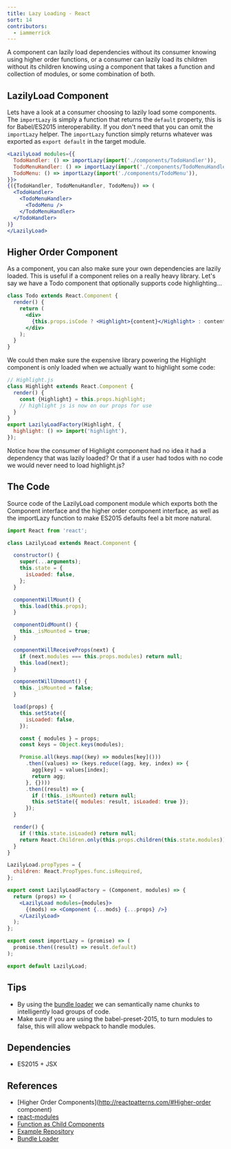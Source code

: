 ```yaml
---
title: Lazy Loading - React
sort: 14
contributors:
  - iammerrick
---
```


A component can lazily load dependencies without its consumer knowing using higher order functions, or a consumer can lazily load its children without its children knowing using a component that takes a function and collection of modules, or some combination of both.

## LazilyLoad Component

Lets have a look at a consumer choosing to lazily load some components. The `importLazy` is simply a function that returns the `default` property, this is for Babel/ES2015 interoperability. If you don't need that you can omit the `importLazy` helper. The `importLazy` function simply returns whatever was exported as `export default` in the target module.

```jsx
<LazilyLoad modules={{
  TodoHandler: () => importLazy(import('./components/TodoHandler')),
  TodoMenuHandler: () => importLazy(import('./components/TodoMenuHandler')),
  TodoMenu: () => importLazy(import('./components/TodoMenu')),
}}>
{({TodoHandler, TodoMenuHandler, TodoMenu}) => (
  <TodoHandler>
    <TodoMenuHandler>
      <TodoMenu />
    </TodoMenuHandler>
  </TodoHandler>
)}
</LazilyLoad>
```

## Higher Order Component

As a component, you can also make sure your own dependencies are lazily loaded. This is useful if a component relies on a really heavy library. Let's say we have a Todo component that optionally supports code highlighting...

```jsx
class Todo extends React.Component {
  render() {
    return (
      <div>
        {this.props.isCode ? <Highlight>{content}</Highlight> : content}
      </div>
    );
  }
}
```

We could then make sure the expensive library powering the Highlight component is only loaded when we actually want to highlight some code:

```jsx
// Highlight.js
class Highlight extends React.Component {
  render() {
    const {Highlight} = this.props.highlight;
    // highlight js is now on our props for use
  }
}
export LazilyLoadFactory(Highlight, {
  highlight: () => import('highlight'),
});
```

Notice how the consumer of Highlight component had no idea it had a dependency that was lazily loaded? Or that if a user had todos with no code we would never need to load highlight.js? 


## The Code

Source code of the LazilyLoad component module which exports both the Component interface and the higher order component interface, as well as the importLazy function to make ES2015 defaults feel a bit more natural.

```jsx
import React from 'react';

class LazilyLoad extends React.Component {

  constructor() {
    super(...arguments);
    this.state = {
      isLoaded: false,
    };
  }

  componentWillMount() {
    this.load(this.props);
  }

  componentDidMount() {
    this._isMounted = true;
  }

  componentWillReceiveProps(next) {
    if (next.modules === this.props.modules) return null;
    this.load(next);
  }

  componentWillUnmount() {
    this._isMounted = false;
  }

  load(props) {
    this.setState({
      isLoaded: false,
    });

    const { modules } = props;
    const keys = Object.keys(modules);

    Promise.all(keys.map((key) => modules[key]()))
      .then((values) => (keys.reduce((agg, key, index) => {
        agg[key] = values[index];
        return agg;
      }, {})))
      .then((result) => {
        if (!this._isMounted) return null;
        this.setState({ modules: result, isLoaded: true });
      });
  }

  render() {
    if (!this.state.isLoaded) return null;
    return React.Children.only(this.props.children(this.state.modules));
  }
}

LazilyLoad.propTypes = {
  children: React.PropTypes.func.isRequired,
};

export const LazilyLoadFactory = (Component, modules) => {
  return (props) => (
    <LazilyLoad modules={modules}>
      {(mods) => <Component {...mods} {...props} />}
    </LazilyLoad>
  );
};

export const importLazy = (promise) => (
  promise.then((result) => result.default)
);

export default LazilyLoad;
```
## Tips

- By using the [bundle loader](https://github.com/webpack/bundle-loader) we can semantically name chunks to intelligently load groups of code.
- Make sure if you are using the babel-preset-2015, to turn modules to false, this will allow webpack to handle modules.

## Dependencies

- ES2015 + JSX

## References

- [Higher Order Components](http://reactpatterns.com/#Higher-order component)
- [react-modules](https://github.com/threepointone/react-modules)
- [Function as Child Components](http://merrickchristensen.com/articles/function-as-child-components.html)
- [Example Repository](https://github.com/iammerrick/how-to-lazy-load-react-webpack)
- [Bundle Loader](https://github.com/webpack/bundle-loader)
